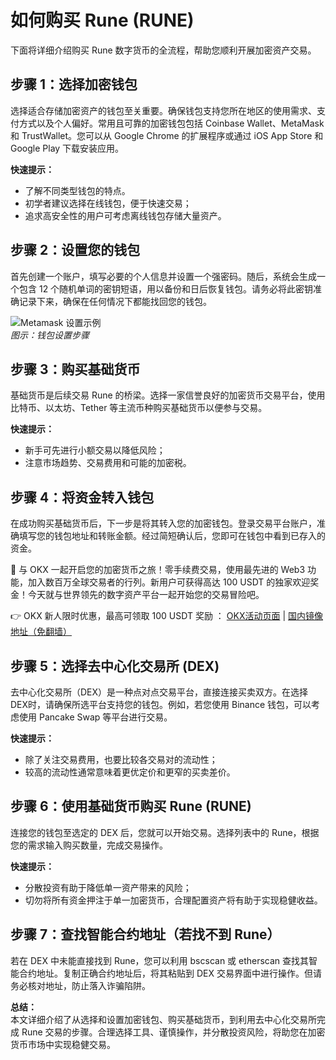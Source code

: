 # 如何购买 Rune (RUNE)

下面将详细介绍购买 Rune 数字货币的全流程，帮助您顺利开展加密资产交易。

## 步骤 1：选择加密钱包

选择适合存储加密资产的钱包至关重要。确保钱包支持您所在地区的使用需求、支付方式以及个人偏好。常用且可靠的加密钱包包括 Coinbase Wallet、MetaMask 和 TrustWallet。您可以从 Google Chrome 的扩展程序或通过 iOS App Store 和 Google Play 下载安装应用。

**快速提示：**  
- 了解不同类型钱包的特点。  
- 初学者建议选择在线钱包，便于快速交易；  
- 追求高安全性的用户可考虑离线钱包存储大量资产。

## 步骤 2：设置您的钱包

首先创建一个账户，填写必要的个人信息并设置一个强密码。随后，系统会生成一个包含 12 个随机单词的密钥短语，用以备份和日后恢复钱包。请务必将此密钥准确记录下来，确保在任何情况下都能找回您的钱包。

![Metamask 设置示例](https://www.jmhbdh.com/wp-content/img/846760617421671.webp)  
*图示：钱包设置步骤*

## 步骤 3：购买基础货币

基础货币是后续交易 Rune 的桥梁。选择一家信誉良好的加密货币交易平台，使用比特币、以太坊、Tether 等主流币种购买基础货币以便参与交易。

**快速提示：**  
- 新手可先进行小额交易以降低风险；  
- 注意市场趋势、交易费用和可能的加密税。

## 步骤 4：将资金转入钱包

在成功购买基础货币后，下一步是将其转入您的加密钱包。登录交易平台账户，准确填写您的钱包地址和转账金额。经过简短确认后，您即可在钱包中看到已存入的资金。

🚀 与 OKX 一起开启您的加密货币之旅！零手续费交易，使用最先进的 Web3 功能，加入数百万全球交易者的行列。新用户可获得高达 100 USDT 的独家欢迎奖金！今天就与世界领先的数字资产平台一起开始您的交易冒险吧。

👉 OKX 新人限时优惠，最高可领取 100 USDT 奖励 ： [OKX活动页面](https://bit.ly/OKXe) | [国内镜像地址（免翻墙）](https://bit.ly/okX)

## 步骤 5：选择去中心化交易所 (DEX)

去中心化交易所（DEX）是一种点对点交易平台，直接连接买卖双方。在选择DEX时，请确保所选平台支持您的钱包。例如，若您使用 Binance 钱包，可以考虑使用 Pancake Swap 等平台进行交易。

**快速提示：**  
- 除了关注交易费用，也要比较各交易对的流动性；  
- 较高的流动性通常意味着更优定价和更窄的买卖差价。

## 步骤 6：使用基础货币购买 Rune (RUNE)

连接您的钱包至选定的 DEX 后，您就可以开始交易。选择列表中的 Rune，根据您的需求输入购买数量，完成交易操作。

**快速提示：**  
- 分散投资有助于降低单一资产带来的风险；  
- 切勿将所有资金押注于单一加密货币，合理配置资产将有助于实现稳健收益。

## 步骤 7：查找智能合约地址（若找不到 Rune）

若在 DEX 中未能直接找到 Rune，您可以利用 bscscan 或 etherscan 查找其智能合约地址。复制正确合约地址后，将其粘贴到 DEX 交易界面中进行操作。但请务必核对地址，防止落入诈骗陷阱。

**总结：**  
本文详细介绍了从选择和设置加密钱包、购买基础货币，到利用去中心化交易所完成 Rune 交易的步骤。合理选择工具、谨慎操作，并分散投资风险，将助您在加密货币市场中实现稳健交易。